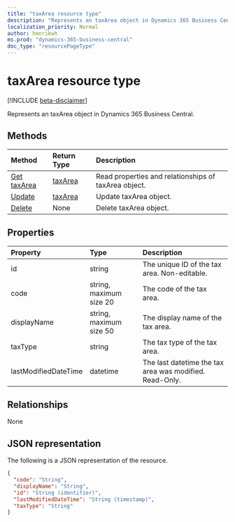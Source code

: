 ```yaml
---
title: "taxArea resource type"
description: "Represents an taxArea object in Dynamics 365 Business Central."
localization_priority: Normal
author: henrikwh
ms.prod: "dynamics-365-business-central"
doc_type: "resourcePageType"
---
```


# taxArea resource type

[!INCLUDE [beta-disclaimer](../../includes/beta-disclaimer.md)]

Represents an taxArea object in Dynamics 365 Business Central.

## Methods

| Method       | Return Type | Description |
|:-------------|:------------|:------------|
| [Get taxArea](../api/dynamics-taxarea-get.md) | [taxArea](dynamics-taxarea.md) | Read properties and relationships of taxArea object. |
| [Update](../api/dynamics-taxarea-update.md) | [taxArea](dynamics-taxarea.md) | Update taxArea object. |
| [Delete](../api/dynamics-taxarea-delete.md) | None | Delete taxArea object. |

## Properties

| Property     | Type        | Description |
|:-------------|:------------|:------------|
|id|string|The unique ID of the tax area. Non-editable.|
|code|string, maximum size 20| The code of the tax area.|
|displayName|string, maximum size 50| The display name of the tax area.|
|taxType|string|The tax type of the tax area.|
|lastModifiedDateTime|datetime|The last datetime the tax area was modified. Read-Only.|

## Relationships

None

## JSON representation

The following is a JSON representation of the resource.

<!-- {
  "blockType": "resource",
  "optionalProperties": [

  ],
  "@odata.type": "microsoft.graph.taxArea",
  "baseType": "",
  "keyProperty": "id"
}-->

```json
{
  "code": "String",
  "displayName": "String",
  "id": "String (identifier)",
  "lastModifiedDateTime": "String (timestamp)",
  "taxType": "String"
}
```

<!-- uuid: 16cd6b66-4b1a-43a1-adaf-3a886856ed98
2019-02-04 14:57:30 UTC -->
<!-- {
  "type": "#page.annotation",
  "description": "taxArea resource",
  "keywords": "",
  "section": "documentation",
  "tocPath": ""
}-->